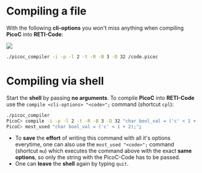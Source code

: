 # Compiling a file
With the following **cli-options** you won't miss anything when compiling **PicoC** into **RETI-Code**:

<a href="https://asciinema.org/a/524082" target="_blank"><img src="https://asciinema.org/a/524082.svg" /></a>

```bash
./picoc_compiler -i -p -l 2 -t -R -B 3 -D 32 /code.picoc
```

# Compiling via shell
Start the **shell** by passing **no arguments**. To compile **PicoC** into **RETI-Code** use the `compile <cli-options> "<code>";` command (shortcut `cpl`):
```bash
./picoc_compiler
PicoC> compile -i -p -l 2 -t -R -B 3 -D 32 "char bool_val = ('c' < 1 + 2);";
PicoC> most_used "char bool_val = ('c' < 1 + 2);";
```
- To **save** the **effort** of writing this command with all it's options everytime, one can also use the `most_used "<code>";` command (shortcut `mu`) which executes the command above with the exact **same options**, so only the string with the PicoC-Code has to be passed.
- One can **leave** the **shell** again by typing `quit`.
